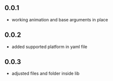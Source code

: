 ## 0.0.1
* working animation and base arguments in place

## 0.0.2
* added supported platform in yaml file

## 0.0.3
* adjusted files and folder inside lib

